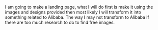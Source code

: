 I am going to make a landing page, what I will do first is make it using 
the images and designs provided then most likely I will transform it into 
something related to Alibaba. The way I may not transform to Alibaba if 
there are too much research to do to find free images. 
